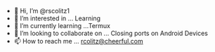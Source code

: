- 👋 Hi, I’m @rscolitz1
- 👀 I’m interested in ... Learning 
- 🌱 I’m currently learning ...Termux
- 💞️ I’m looking to collaborate on ... Closing ports on Android Devices 
- 📫 How to reach me ... rcolitz@cheerful.com

<!---
rscolitz1/rscolitz1 is a ✨ special ✨ repository because its `README.md` (this file) appears on your GitHub profile.
You can click the Preview link to take a look at your changes.
--->
